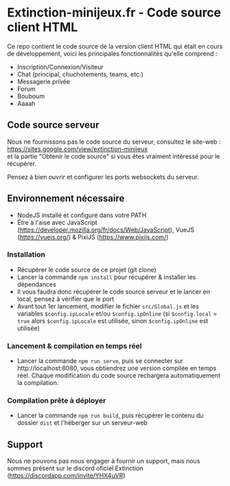 # Extinction-minijeux.fr - Code source client HTML

Ce repo contient le code source de la version client HTML qui était en cours de développement, voici les principales fonctionnalités qu'elle comprend :
- Inscription/Connexion/Visiteur
- Chat (principal, chuchotements, teams, etc.)
- Messagerie privée
- Forum
- Bouboum
- Aaaah

## Code source serveur
Nous ne fournissons pas le code source du serveur, consultez le site-web :  
https://sites.google.com/view/extinction-minijeux  
et la partie "Obtenir le code source" si vous êtes vraiment intéressé pour le récupérer.

Pensez à bien ouvrir et configurer les ports websockets du serveur.

## Environnement nécessaire
- NodeJS installé et configuré dans votre PATH
- Être à l'aise avec JavaScript (https://developer.mozilla.org/fr/docs/Web/JavaScript), VueJS (https://vuejs.org/) & PixiJS (https://www.pixijs.com/)

### Installation
- Récupérer le code source de ce projet (git clone)
- Lancer la commande `npm install` pour récupérer & installer les dépendances
- Il vous faudra donc récupérer le code source serveur et le lancer en local, pensez à vérifier que le port
- Avant tout 1er lancement, modifier le fichier `src/Global.js` et les variables `$config.ipLocale` et/ou `$config.ipOnline`
(si `$config.local` = `true` alors `$config.ipLocale` est utilisée, sinon `$config.ipOnline` est utilisée)

### Lancement & compilation en temps réel
- Lancer la commande `npm run serve`, puis se connecter sur http://localhost:8080, vous obtiendrez une version compilée en temps réel. Chaque modification du code source
rechargera automatiquement la compilation.

### Compilation prête à déployer
- Lancer la commande `npm run build`, puis récupérer le contenu du dossier `dist` et l'héberger sur un serveur-web

## Support
Nous ne pouvons pas nous engager à fournir un support, mais nous sommes présent sur le discord oficiel Extinction (https://discordapp.com/invite/YHX4uVR)
